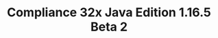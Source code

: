 ---
title: Compliance 32x Java Edition 1.16.5 Beta 2
permalink: /article/compliance32x/1.16.5/B2
comments: true
comments-id: 1.16.5-32x-Beta-2
header-img: article/compliance32x/1.16.5-B2.jpg

long_text: Beta 2 has released! There are a lot of new additions to the pack in beta 2, from all different parts of the game. It adds fixes for broken textures and miscellaneous textures on our way to completion of the pack.

main_changelog: data/changelog

download:
  - Beta 2 - 1.16.5:
    - https://github.com/Compliance-Resource-Pack/Resource-Pack-32x/releases/download/beta-2/Compliance-32x-Java-Beta-2.zip

---